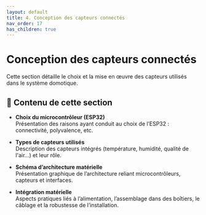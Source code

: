 ```yaml
---
layout: default
title: 4. Conception des capteurs connectés
nav_order: 17
has_children: true
---
```


# Conception des capteurs connectés

Cette section détaille le choix et la mise en œuvre des capteurs utilisés dans le système domotique.

## 📌 Contenu de cette section

- **Choix du microcontrôleur (ESP32)**  
  Présentation des raisons ayant conduit au choix de l’ESP32 : connectivité, polyvalence, etc.

- **Types de capteurs utilisés**  
  Description des capteurs intégrés (température, humidité, qualité de l'air...) et leur rôle.

- **Schéma d’architecture matérielle**  
  Présentation graphique de l’architecture reliant microcontrôleurs, capteurs et interfaces.

- **Intégration matérielle**  
  Aspects pratiques liés à l’alimentation, l’assemblage dans des boîtiers, le câblage et la robustesse de l’installation.


